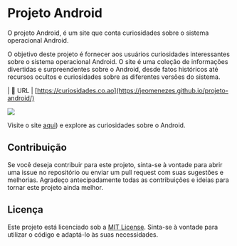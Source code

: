 # Projeto Android

O projeto Android, é um site que conta curiosidades sobre o sistema operacional Android.

O objetivo deste projeto é fornecer aos usuários curiosidades interessantes sobre o sistema operacional Android. O site é uma coleção de informações divertidas e surpreendentes sobre o Android, desde fatos históricos até recursos ocultos e curiosidades sobre as diferentes versões do sistema.

| :rocket: URL         | [https://curiosidades.co.ao](https://jeomenezes.github.io/projeto-android/)

<!-- Inserir imagem com a #vitrinedev ao final do link -->
![](https://)

Visite o site [aqui](https://jeomenezes.github.io/projeto-android/)) e explore as curiosidades sobre o Android.

## Contribuição

Se você deseja contribuir para este projeto, sinta-se à vontade para abrir uma issue no repositório ou enviar um pull request com suas sugestões e melhorias. Agradeço antecipadamente todas as contribuições e ideias para tornar este projeto ainda melhor.

## Licença

Este projeto está licenciado sob a [MIT License](https://opensource.org/licenses/MIT). Sinta-se à vontade para utilizar o código e adaptá-lo às suas necessidades.
